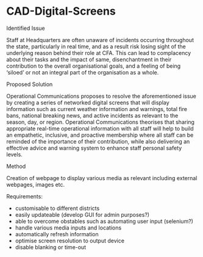 # CAD-Digital-Screens

Identified Issue

Staff at Headquarters are often unaware of incidents occurring throughout the state, particularly in real time, and as a result risk losing sight of the underlying reason behind their role at CFA.
This can lead to complacency about their tasks and the impact of same, disenchantment in their contribution to the overall organisational goals, and a feeling of being ‘siloed’ or not an integral part of the organisation as a whole.


Proposed Solution

Operational Communications proposes to resolve the aforementioned issue by creating a series of networked digital screens that will display information such as current weather information and warnings, total fire bans, national breaking news, and active incidents as relevant to the season, day, or region.
Operational Communications theorises that sharing appropriate real-time operational information with all staff will help to build an empathetic, inclusive, and proactive membership where all staff can be reminded of the importance of their contribution, while also delivering an effective advice and warning system to enhance staff personal safety levels.

Method

Creation of webpage to display various media as relevant including external webpages, images etc.

Requirements:
 - customisable to different districts
 - easily updateable (develop GUI for admin purposes?)
 - able to overcome obstables such as automating user input (selenium?) 
 - handle various media inputs and locations
 - automatically refresh information
 - optimise screen resolution to output device
 - disable blanking or time-out
